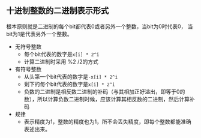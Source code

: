 ## 十进制整数的二进制表示形式
根本原则就是二进制的每个bit都代表0或者另外一个整数，当bit为0时代表0， 当bit为1是代表另外一个整数。
- 无符号整数
    - 每个bit代表的数字是`x[i] * 2^i`
    - 计算二进制时采用 %2 /2的方式
- 有符号整数
    - 从头第一个bit代表的数字是`-x[i] * 2^i`
    - 剩下的每个bit代表的数字是`x[i] * 2^i`
    - 负数的二进制是相反数二进制的补码（与其相加正好溢出，即等于0的数），所以计算负数二进制时候，应该计算其相反数的二进制，然后计算补码
- 规律
    - 表示精度为1，整数的精度也为1，所不会丢失精度，即每个整数都能准确表述出来。